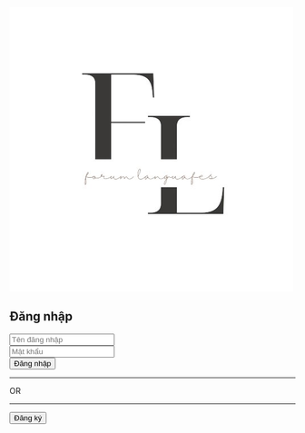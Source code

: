 
<html lang="en">
<head>
<meta charset="UTF-8">
<meta name="viewport" content="width=device-width, initial-scale=1.0">
<link rel="stylesheet" href="css/login.css">
</head>
<body>

<div class="container">
    <div class="image-container">
        <img src="img/background.jpg" alt="Login Image">
    </div>
    <div class="login-container">
        <form class="login-form">
            <h2>Đăng nhập</h2>
            <div class="input-group">
                <input type="text" id="username" placeholder="Tên đăng nhập" required>
            </div>
            <div class="input-group">
                <input type="password" id="password" placeholder="Mật khẩu" required>
            </div>
            <button type="submit">Đăng nhập</button>
            <div class="or-divider">
                <hr class="left-divider">
                <span>OR</span>
                <hr class="right-divider">
            </div>
            <button type="submit">Đăng ký</button>
        </form>
    </div>
</div>

</body>
</html>
